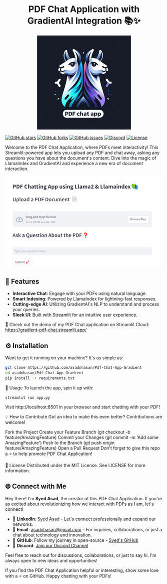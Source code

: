 <div align="center">
  <h1>PDF Chat Application with GradientAI Integration 📚✨</h1>
  <img src="images/Imagetop.png" alt="PDF Chat Application Logo" width="300">
</div>

[![GitHub stars](https://img.shields.io/github/stars/asadnhasan/Pdf-Chat-App-Gradient)](https://github.com/asadnhasan/Pdf-Chat-App-Gradient/stargazers)
[![GitHub forks](https://img.shields.io/github/forks/asadnhasan/Pdf-Chat-App-Gradient)](https://github.com/asadnhasan/Pdf-Chat-App-Gradient/network)
[![GitHub issues](https://img.shields.io/github/issues/asadnhasan/Pdf-Chat-App-Gradient)](https://github.com/asadnhasan/Pdf-Chat-App-Gradient/issues)
[![Discord](https://img.shields.io/discord/your-server-ID?color=%237289DA&label=Discord&logo=discord&logoColor=white&style=flat-square)](https://discord.gg/EytJtd4dW4)
[![License](https://img.shields.io/github/license/asadnhasan/Pdf-Chat-App-Gradient)](LICENSE)

Welcome to the PDF Chat Application, where PDFs meet interactivity! This Streamlit-powered app lets you upload any PDF and chat away, asking any questions you have about the document's content. Dive into the magic of LlamaIndex and GradientAI and experience a new era of document interaction.

![PDF Chat Application UI](images/screenshot.png)

## 🌟 Features

- **Interactive Chat**: Engage with your PDFs using natural language.
- **Smart Indexing**: Powered by LlamaIndex for lightning-fast responses.
- **Cutting-edge AI**: Utilizing GradientAI's NLP to understand and process your queries.
- **Sleek UI**: Built with Streamlit for an intuitive user experience.

🚀 Check out the demo of my PDF Chat application on Streamlit Cloud: https://gradient-pdf-chat.streamlit.app/

## ⚙️ Installation

Want to get it running on your machine? It's as simple as:

```bash
git clone https://github.com/asadnhasan/Pdf-Chat-App-Gradient
cd asadnhasan/Pdf-Chat-App-Gradient
pip install -r requirements.txt
```

🚀 Usage
To launch the app, spin it up with:
```
streamlit run app.py
```
Visit http://localhost:8501 in your browser and start chatting with your PDF!

💡 How to Contribute
Got an idea to make this even better? Contributions are welcome!

Fork the Project
Create your Feature Branch (git checkout -b feature/AmazingFeature)
Commit your Changes (git commit -m 'Add some AmazingFeature')
Push to the Branch (git push origin feature/AmazingFeature)
Open a Pull Request
Don't forget to give this repo a ⭐ to help promote PDF Chat Application!

📝 License
Distributed under the MIT License. See LICENSE for more information.

## 🌐 Connect with Me

Hey there! I'm **Syed Asad**, the creator of this PDF Chat Application. If you're as excited about revolutionizing how we interact with PDFs as I am, let's connect! 

- 🌟 **LinkedIn**: [Syed Asad](https://www.linkedin.com/in/syed-asad-76815246/) - Let's connect professionally and expand our networks.
- 📧 **Email**: [asadnhasan@gmail.com](mailto:asadnhasan@gmail.com) - For inquiries, collaborations, or just a chat about technology and innovation.
- 🚀 **GitHub**: Follow my journey in open-source - [Syed's GitHub](https://github.com/asadnhasan)
- 💬 **Discord**: [Join our Discord Channel](https://discord.gg/EytJtd4dW4)

Feel free to reach out for discussions, collaborations, or just to say hi. I'm always open to new ideas and opportunities!


If you find the PDF Chat Application helpful or interesting, show some love with a ⭐ on GitHub. Happy chatting with your PDFs!
